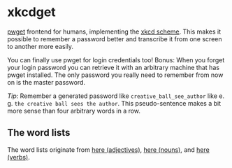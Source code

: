 # xkcdget
[pwget](https://github.com/majewsky/pwget) frontend for humans, implementing the [xkcd scheme](https://xkcd.com/936/).
This makes it possible to remember a password better and transcribe it from one screen to another more easily.

You can finally use pwget for login credentials too! Bonus: When you forget your login password you can retrieve it with an arbitrary machine that has pwget installed.
The only password you really need to remember from now on is the master password.

*Tip*: Remember a generated password like `creative_ball_see_author` like e. g. `the creative ball sees the author`. This pseudo-sentence makes a bit more sense than four arbitrary words in a row.

## The word lists

The word lists originate from [here (adjectives)](http://www.talkenglish.com/vocabulary/top-500-adjectives.aspx), [here (nouns)](http://www.talkenglish.com/vocabulary/top-1500-nouns.aspx), and [here (verbs)](http://www.talkenglish.com/vocabulary/top-1000-verbs.aspx).
